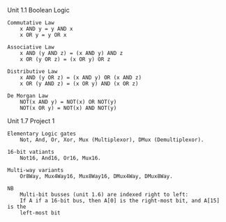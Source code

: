 Unit 1.1 Boolean Logic

    Commutative Law
        x AND y = y AND x
        x OR y = y OR x

    Associative Law
        x AND (y AND z) = (x AND y) AND z
        x OR (y OR z) = (x OR y) OR z

    Distributive Law
        x AND (y OR z) = (x AND y) OR (x AND z)
        x OR (y AND z) = (x OR y) AND (x OR z)

    De Morgan Law
        NOT(x AND y) = NOT(x) OR NOT(y)
        NOT(x OR y) = NOT(x) AND NOT(y)

Unit 1.7 Project 1

    Elementary Logic gates
        Not, And, Or, Xor, Mux (Multiplexor), DMux (Demultiplexor).

    16-bit vatiants
        Not16, And16, Or16, Mux16.

    Multi-way variants
        Or8Way, Mux4Way16, Mux8Way16, DMux4Way, DMux8Way.

    NB
        Multi-bit busses (unit 1.6) are indexed right to left:
        If A if a 16-bit bus, then A[0] is the right-most bit, and A[15] is the
        left-most bit

